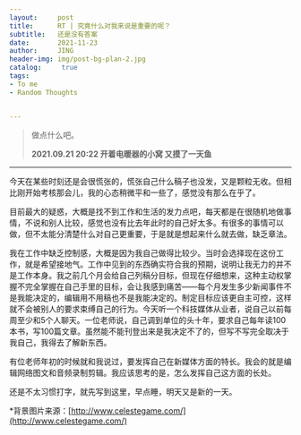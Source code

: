 ```yaml
---
layout:     post
title:      RT | 究竟什么对我来说是重要的呢？
subtitle:   还是没有答案
date:       2021-11-23
author:     JING
header-img: img/post-bg-plan-2.jpg
catalog: 	 true
tags:
- To me
- Random Thoughts


---
```




> 做点什么吧。
>
> **2021.09.21  20:22   开着电暖器的小窝 又摸了一天鱼**

------



今天在某些时刻还是会很慌张的，慌张自己什么稿子也没发，又是颗粒无收。但相比刚开始考核那会儿，我的心态稍微平和一些了，感觉没有那么在乎了。

目前最大的疑惑，大概是找不到工作和生活的发力点吧，每天都是在很随机地做事情，不说和别人比较，感觉也没有比去年此时的自己好太多。有很多的事情可以做，但不太能分清楚什么对自己更重要，于是就是想起来什么就去做，缺乏章法。

我在工作中缺乏控制感，大概是因为我自己做得比较少。当时会选择现在这份工作，就是希望接地气。工作中见到的东西确实符合我的预期，说明让我无力的并不是工作本身。我之前几个月会给自己列稿分目标，但现在仔细想来，这种主动权掌握不完全掌握在自己手里的目标，会让我感到痛苦——每个月发生多少新闻事件不是我能决定的，编辑用不用稿也不是我能决定的。制定目标应该更自主可控，这样就不会被别人的要求束缚自己的行为。今天听一个科技媒体从业者，说自己以前每周至少和5个人聊天。一位老师说，自己调到单位的头十年，要求自己每年读100本书，写100篇文章。虽然能不能刊登出来是我决定不了的，但写不写完全取决于我自己，我得去了解新东西。

有位老师年初的时候就和我说过，要发挥自己在新媒体方面的特长。我会的就是编辑网络图文和音频录制剪辑。我应该思考的是，怎么发挥自己这方面的长处。

还是不太习惯打字，就先写到这里，早点睡，明天又是新的一天。



*背景图片来源：[http://www.celestegame.com/](http://www.celestegame.com/)
